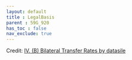 ```yaml
---
layout: default
title : LegalBasis
parent : 59G_920
has_toc : false
nav_exclude: true
--- 
```


<div id="observablehq-content-3066c797"></div>
<div id="observablehq-text1-3066c797"></div>
<div id="observablehq-titleB-3066c797"></div>
<div id="observablehq-titlegraph1-3066c797"></div>
<div id="observablehq-viewof-origine-3066c797"></div>
<div id="observablehq-viewof-destination-3066c797"></div>
<div id="observablehq-viewof-legalprov-3066c797"></div>
<div id="observablehq-graph1-3066c797"></div>
<div id="observablehq-text2-3066c797"></div>
<div id="observablehq-text3-3066c797"></div>
<p>Credit: <a href="https://observablehq.com/d/ff23087c8633e0db"> IV. (B) Bilateral Transfer Rates by datasile</a></p>

<link rel="stylesheet" href="https://cdn.jsdelivr.net/npm/@observablehq/inspector@5/dist/inspector.css">
<script type="module">
import {Runtime, Inspector} from "https://cdn.jsdelivr.net/npm/@observablehq/runtime@5/dist/runtime.js";
import define from "https://api.observablehq.com/d/ff23087c8633e0db.js?v=4";
new Runtime().module(define, name => {
  if (name === "content") return new Inspector(document.querySelector("#observablehq-content-3066c797"));
  if (name === "text1") return new Inspector(document.querySelector("#observablehq-text1-3066c797"));
  if (name === "titleB") return new Inspector(document.querySelector("#observablehq-titleB-3066c797"));
  if (name === "titlegraph1") return new Inspector(document.querySelector("#observablehq-titlegraph1-3066c797"));
  if (name === "viewof origine") return new Inspector(document.querySelector("#observablehq-viewof-origine-3066c797"));
  if (name === "viewof destination") return new Inspector(document.querySelector("#observablehq-viewof-destination-3066c797"));
  if (name === "viewof legalprov") return new Inspector(document.querySelector("#observablehq-viewof-legalprov-3066c797"));
  if (name === "graph1") return new Inspector(document.querySelector("#observablehq-graph1-3066c797"));
  if (name === "text2") return new Inspector(document.querySelector("#observablehq-text2-3066c797"));
  if (name === "text3") return new Inspector(document.querySelector("#observablehq-text3-3066c797"));
  return ["P","T","tx","txI","txO","maxY","yMax"].includes(name);
});
</script>
